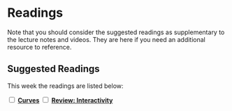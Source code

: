 # Readings

Note that you should consider the suggested readings as supplementary to the lecture notes and videos.
They are here if you need an additional resource to reference.

## Suggested Readings

This week the readings are listed below:

<label><input type="checkbox" id="week04_reading1" class="box"> **[Curves](https://processing.org/tutorials/curves/)** </input></label>
<label><input type="checkbox" id="week04_reading2" class="box"> **[Review: Interactivity](https://processing.org/tutorials/interactivity/)** </input></label>